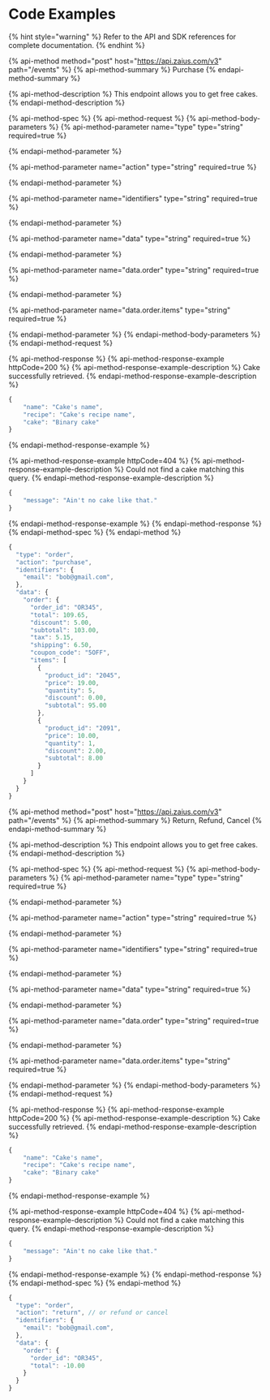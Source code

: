 # Code Examples

{% hint style="warning" %}
Refer to the API and SDK references for complete documentation. 
{% endhint %}

{% api-method method="post" host="https://api.zaius.com/v3" path="/events" %}
{% api-method-summary %}
Purchase
{% endapi-method-summary %}

{% api-method-description %}
This endpoint allows you to get free cakes.
{% endapi-method-description %}

{% api-method-spec %}
{% api-method-request %}
{% api-method-body-parameters %}
{% api-method-parameter name="type" type="string" required=true %}

{% endapi-method-parameter %}

{% api-method-parameter name="action" type="string" required=true %}

{% endapi-method-parameter %}

{% api-method-parameter name="identifiers" type="string" required=true %}

{% endapi-method-parameter %}

{% api-method-parameter name="data" type="string" required=true %}

{% endapi-method-parameter %}

{% api-method-parameter name="data.order" type="string" required=true %}

{% endapi-method-parameter %}

{% api-method-parameter name="data.order.items" type="string" required=true %}

{% endapi-method-parameter %}
{% endapi-method-body-parameters %}
{% endapi-method-request %}

{% api-method-response %}
{% api-method-response-example httpCode=200 %}
{% api-method-response-example-description %}
Cake successfully retrieved.
{% endapi-method-response-example-description %}

```javascript
{
    "name": "Cake's name",
    "recipe": "Cake's recipe name",
    "cake": "Binary cake"
}
```
{% endapi-method-response-example %}

{% api-method-response-example httpCode=404 %}
{% api-method-response-example-description %}
Could not find a cake matching this query.
{% endapi-method-response-example-description %}

```javascript
{
    "message": "Ain't no cake like that."
}
```
{% endapi-method-response-example %}
{% endapi-method-response %}
{% endapi-method-spec %}
{% endapi-method %}

```javascript
{
  "type": "order",
  "action": "purchase",
  "identifiers": {
    "email": "bob@gmail.com",
  },
  "data": {
    "order": {
      "order_id": "OR345",
      "total": 109.65,
      "discount": 5.00,
      "subtotal": 103.00,
      "tax": 5.15,
      "shipping": 6.50,
      "coupon_code": "5OFF",
      "items": [
        {
          "product_id": "2045",
          "price": 19.00,
          "quantity": 5,
          "discount": 0.00,
          "subtotal": 95.00
        },
        {
          "product_id": "2091",
          "price": 10.00,
          "quantity": 1,
          "discount": 2.00,
          "subtotal": 8.00
        }
      ]
    }
  }
}
```



{% api-method method="post" host="https://api.zaius.com/v3" path="/events" %}
{% api-method-summary %}
Return, Refund, Cancel
{% endapi-method-summary %}

{% api-method-description %}
This endpoint allows you to get free cakes.
{% endapi-method-description %}

{% api-method-spec %}
{% api-method-request %}
{% api-method-body-parameters %}
{% api-method-parameter name="type" type="string" required=true %}

{% endapi-method-parameter %}

{% api-method-parameter name="action" type="string" required=true %}

{% endapi-method-parameter %}

{% api-method-parameter name="identifiers" type="string" required=true %}

{% endapi-method-parameter %}

{% api-method-parameter name="data" type="string" required=true %}

{% endapi-method-parameter %}

{% api-method-parameter name="data.order" type="string" required=true %}

{% endapi-method-parameter %}

{% api-method-parameter name="data.order.items" type="string" required=true %}

{% endapi-method-parameter %}
{% endapi-method-body-parameters %}
{% endapi-method-request %}

{% api-method-response %}
{% api-method-response-example httpCode=200 %}
{% api-method-response-example-description %}
Cake successfully retrieved.
{% endapi-method-response-example-description %}

```javascript
{
    "name": "Cake's name",
    "recipe": "Cake's recipe name",
    "cake": "Binary cake"
}
```
{% endapi-method-response-example %}

{% api-method-response-example httpCode=404 %}
{% api-method-response-example-description %}
Could not find a cake matching this query.
{% endapi-method-response-example-description %}

```javascript
{
    "message": "Ain't no cake like that."
}
```
{% endapi-method-response-example %}
{% endapi-method-response %}
{% endapi-method-spec %}
{% endapi-method %}

```javascript
{
  "type": "order",
  "action": "return", // or refund or cancel
  "identifiers": {
    "email": "bob@gmail.com",
  },
  "data": {
    "order": {
      "order_id": "OR345",
      "total": -10.00
    }
  }
}
```

